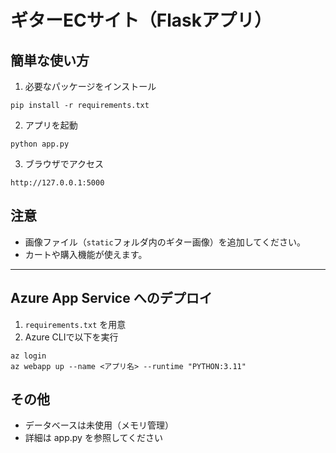 # ギターECサイト（Flaskアプリ）

## 簡単な使い方

1. 必要なパッケージをインストール

```pwsh
pip install -r requirements.txt
```

2. アプリを起動

```pwsh
python app.py
```

3. ブラウザでアクセス

```
http://127.0.0.1:5000
```

## 注意
- 画像ファイル（`static`フォルダ内のギター画像）を追加してください。
- カートや購入機能が使えます。

---

## Azure App Service へのデプロイ

1. `requirements.txt` を用意
2. Azure CLIで以下を実行

```pwsh
az login
az webapp up --name <アプリ名> --runtime "PYTHON:3.11"
```

## その他
- データベースは未使用（メモリ管理）
- 詳細は app.py を参照してください
